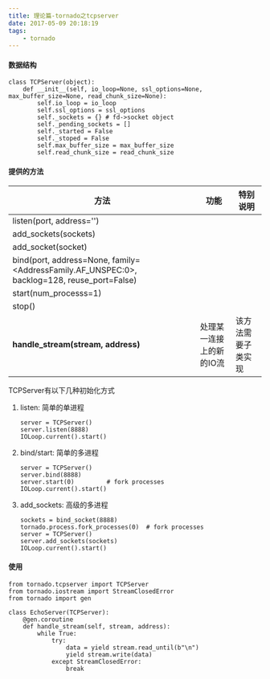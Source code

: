 ```yaml
---
title: 理论篇-tornado之tcpserver
date: 2017-05-09 20:18:19
tags:
    - tornado
---
```


#### 数据结构
```
class TCPServer(object):
    def __init__(self, io_loop=None, ssl_options=None, max_buffer_size=None, read_chunk_size=None):
        self.io_loop = io_loop
        self.ssl_options = ssl_options
        self._sockets = {} # fd->socket object
        self._pending_sockets = []
        self._started = False
        self._stoped = False
        self.max_buffer_size = max_buffer_size
        self.read_chunk_size = read_chunk_size
```

#### 提供的方法

方法| 功能 | 特别说明
---|------|-------
listen(port, address='')|
add_sockets(sockets)|
add_socket(socket)|
bind(port, address=None, family=<AddressFamily.AF_UNSPEC:0>, backlog=128, reuse_port=False)|
start(num_processs=1)|
stop()|
**handle_stream(stream, address)**| 处理某一连接上的新的IO流 | 该方法需要子类实现

TCPServer有以下几种初始化方式

1. listen: 简单的单进程
    
    ```
    server = TCPServer()
    server.listen(8888)
    IOLoop.current().start()
    ```
2. bind/start: 简单的多进程
    
    ```
    server = TCPServer()
    server.bind(8888)
    server.start(0)         # fork processes
    IOLoop.current().start()
    ```
3. add_sockets: 高级的多进程

    ```
    sockets = bind_socket(8888)
    tornado.process.fork_processes(0)  # fork processes
    server = TCPServer()
    server.add_sockets(sockets)
    IOLoop.current().start()
    ```
    
    
#### 使用

```
from tornado.tcpserver import TCPServer
from tornado.iostream import StreamClosedError
from tornado import gen

class EchoServer(TCPServer):
    @gen.coroutine
    def handle_stream(self, stream, address):
        while True:
            try:
                data = yield stream.read_until(b"\n")
                yield stream.write(data)
            except StreamClosedError:
                break
```